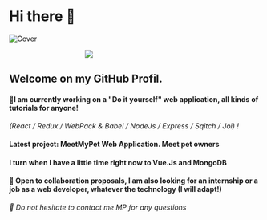 # Hi there :wave:

![Cover](https://github.com/Pouiks/VirgileJoinville/blob/main/img/header.png)

<div style="margin-left: 30%"><img src="https://github.com/Pouiks/VirgileJoinville/blob/main/img/header.png" /></div>

## Welcome on my GitHub Profil.

#### :construction:I am currently working on a "Do it yourself" web application, all kinds of tutorials for anyone!
*(React / Redux / WebPack & Babel / NodeJs / Express / Sqitch / Joi) !*

#### Latest project: MeetMyPet Web Application. Meet pet owners

#### I turn when I have a little time right now to Vue.Js and MongoDB

#### :open_hands: Open to collaboration proposals, I am also looking for an internship or a job as a web developer, whatever the technology (I will adapt!)

*:incoming_envelope: Do not hesitate to contact me MP for any questions*
